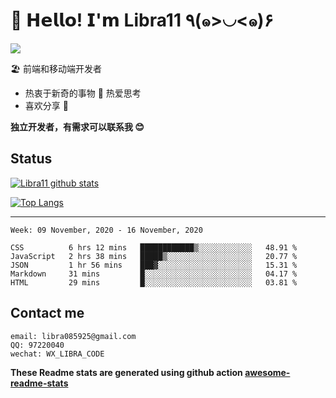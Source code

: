 # 🥳 𝗛𝗲𝗹𝗹𝗼! 𝗜'𝗺 Libra11 ٩(๑>◡<๑)۶

[![](https://img.shields.io/badge/-@Libra11-%23181717?style=flat-square&logo=github)](https://github.com/Libra11)

🏖 前端和移动端开发者

- 热衷于新奇的事物 🤩 热爱思考
- 喜欢分享 🧐

**独立开发者，有需求可以联系我 😊**

## Status

[![Libra11 github stats](https://github-readme-stats.vercel.app/api?username=Libra11&count_private=true&show_icons=true&theme=radical)](https://github.com/Libra11)

[![Top Langs](https://github-readme-stats.vercel.app/api/top-langs/?username=Libra11&theme=radical)](https://github.com/Libra11)

---

<!--START_SECTION:waka-->
```text
Week: 09 November, 2020 - 16 November, 2020

CSS          6 hrs 12 mins   ████████████▒░░░░░░░░░░░░   48.91 % 
JavaScript   2 hrs 38 mins   █████▒░░░░░░░░░░░░░░░░░░░   20.77 % 
JSON         1 hr 56 mins    ███▓░░░░░░░░░░░░░░░░░░░░░   15.31 % 
Markdown     31 mins         █░░░░░░░░░░░░░░░░░░░░░░░░   04.17 % 
HTML         29 mins         █░░░░░░░░░░░░░░░░░░░░░░░░   03.81 % 
```
<!--END_SECTION:waka-->

## Contact me

```text
email: libra085925@gmail.com
QQ: 97220040
wechat: WX_LIBRA_CODE
```

**These Readme stats are generated using github action [awesome-readme-stats](https://github.com/anmol098/waka-readme-stats)**
